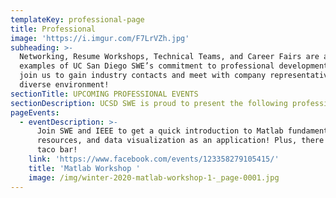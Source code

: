 ```yaml
---
templateKey: professional-page
title: Professional
image: 'https://i.imgur.com/F7LrVZh.jpg'
subheading: >-
  Networking, Resume Workshops, Technical Teams, and Career Fairs are all
  examples of UC San Diego SWE’s commitment to professional development. Come
  join us to gain industry contacts and meet with company representatives in a
  diverse environment!
sectionTitle: UPCOMING PROFESSIONAL EVENTS
sectionDescription: UCSD SWE is proud to present the following professional events!
pageEvents:
  - eventDescription: >-
      Join SWE and IEEE to get a quick introduction to Matlab fundamentals,
      resources, and data visualization as an application! Plus, there will be a
      taco bar! 
    link: 'https://www.facebook.com/events/123358279105415/'
    title: 'Matlab Workshop '
    image: /img/winter-2020-matlab-workshop-1-_page-0001.jpg
---
```


